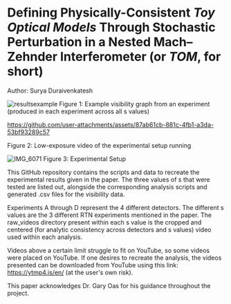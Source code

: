 # Defining Physically-Consistent _Toy Optical Models_ Through Stochastic Perturbation in a Nested Mach–Zehnder Interferometer (or _TOM_, for short)

Author: Surya Duraivenkatesh

![resultsexample](https://github.com/user-attachments/assets/28557e10-d296-4d71-b330-3d6dd2a72d2f)
Figure 1: Example visibility graph from an experiment (produced in each experiment across all s values)


https://github.com/user-attachments/assets/87ab61cb-881c-4fb1-a3da-53bf93289c57


Figure 2: Low-exposure video of the experimental setup running

![IMG_6071](https://github.com/user-attachments/assets/d6fddb32-a097-49fa-a9fb-b626177dad2e)
Figure 3: Experimental Setup

This GitHub repository contains the scripts and data to recreate the experimental results given in the paper. The three values of s that were tested are listed out, alongside the corresponding analysis scripts and generated .csv files for the visibility data.

Experiments A through D represent the 4 different detectors. The different s values are the 3 different RTN experiments mentioned in the paper. The raw_videos directory present within each s value is the cropped and centered (for analytic consistency across detectors and s values) video used within each analysis.

Videos above a certain limit struggle to fit on YouTube, so some videos were placed on YouTube. If one desires to recreate the analysis, the videos presented can be downloaded from YouTube using this link: https://ytmp4.is/en/ (at the user's own risk).

This paper acknowledges Dr. Gary Oas for his guidance throughout the project.
